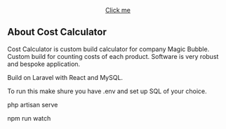<p align="center"><a href="https://magic-bubble-calculator.herokuapp.com/" target="_blank">Click me</a></p>

<p align="center">

</p>

## About Cost Calculator

Cost Calculator is custom build calculator for company Magic Bubble. Custom build for counting costs of each product. Software is very robust and bespoke application.

Build on Laravel with React and MySQL.

To run this make shure you have .env and set up SQL of your choice.

php artisan serve

npm run watch

